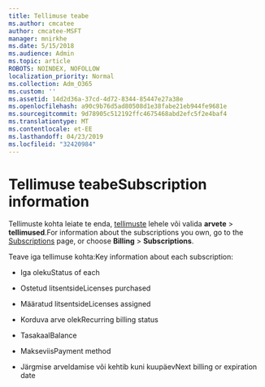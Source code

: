 ```yaml
---
title: Tellimuse teabe
ms.author: cmcatee
author: cmcatee-MSFT
manager: mnirkhe
ms.date: 5/15/2018
ms.audience: Admin
ms.topic: article
ROBOTS: NOINDEX, NOFOLLOW
localization_priority: Normal
ms.collection: Adm_O365
ms.custom: ''
ms.assetid: 14d2d36a-37cd-4d72-8344-85447e27a38e
ms.openlocfilehash: a90c9b76d5ad80508d1e38fabe21eb944fe9681e
ms.sourcegitcommit: 9d78905c512192ffc4675468abd2efc5f2e4baf4
ms.translationtype: MT
ms.contentlocale: et-EE
ms.lasthandoff: 04/23/2019
ms.locfileid: "32420984"
---
```

# <a name="subscription-information"></a><span data-ttu-id="e2b2d-102">Tellimuse teabe</span><span class="sxs-lookup"><span data-stu-id="e2b2d-102">Subscription information</span></span>

<span data-ttu-id="e2b2d-103">Tellimuste kohta leiate te enda, [tellimuste](https://go.microsoft.com/fwlink/p/?linkid=842054) lehele või valida **arvete** \> **tellimused**.</span><span class="sxs-lookup"><span data-stu-id="e2b2d-103">For information about the subscriptions you own, go to the [Subscriptions](https://go.microsoft.com/fwlink/p/?linkid=842054) page, or choose **Billing** \> **Subscriptions**.</span></span>
  
<span data-ttu-id="e2b2d-104">Teave iga tellimuse kohta:</span><span class="sxs-lookup"><span data-stu-id="e2b2d-104">Key information about each subscription:</span></span>
  
- <span data-ttu-id="e2b2d-105">Iga oleku</span><span class="sxs-lookup"><span data-stu-id="e2b2d-105">Status of each</span></span>
    
- <span data-ttu-id="e2b2d-106">Ostetud litsentside</span><span class="sxs-lookup"><span data-stu-id="e2b2d-106">Licenses purchased</span></span>
    
- <span data-ttu-id="e2b2d-107">Määratud litsentside</span><span class="sxs-lookup"><span data-stu-id="e2b2d-107">Licenses assigned</span></span>
    
- <span data-ttu-id="e2b2d-108">Korduva arve olek</span><span class="sxs-lookup"><span data-stu-id="e2b2d-108">Recurring billing status</span></span>
    
- <span data-ttu-id="e2b2d-109">Tasakaal</span><span class="sxs-lookup"><span data-stu-id="e2b2d-109">Balance</span></span>
    
- <span data-ttu-id="e2b2d-110">Makseviis</span><span class="sxs-lookup"><span data-stu-id="e2b2d-110">Payment method</span></span>
    
- <span data-ttu-id="e2b2d-111">Järgmise arveldamise või kehtib kuni kuupäev</span><span class="sxs-lookup"><span data-stu-id="e2b2d-111">Next billing or expiration date</span></span>
    


